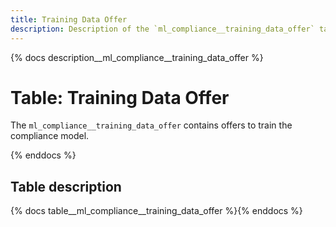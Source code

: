 ```yaml
---
title: Training Data Offer
description: Description of the `ml_compliance__training_data_offer` table.
---
```


{% docs description__ml_compliance__training_data_offer %}

# Table: Training Data Offer

The `ml_compliance__training_data_offer` contains offers to train the compliance model.

{% enddocs %}

## Table description

{% docs table__ml_compliance__training_data_offer %}{% enddocs %}
